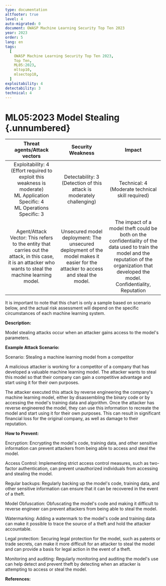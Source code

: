 ```yaml
---
type: documentation
altfooter: true
level: 4
auto-migrated: 0
document: OWASP Machine Learning Security Top Ten 2023
year: 2023
order: 5
lang: en
tags:
  [
    OWASP Machine Learning Security Top Ten 2023,
    Top Ten,
    ML05:2023,
    mltop10,
    mlsectop10,
  ]
exploitability: 4
detectability: 3
technical: 4
---
```


# ML05:2023 Model Stealing {.unnumbered}

|                                                                Threat agents/Attack vectors                                                                |                                                         Security Weakness                                                         |                                                                                                Impact                                                                                                |
| :--------------------------------------------------------------------------------------------------------------------------------------------------------: | :-------------------------------------------------------------------------------------------------------------------------------: | :--------------------------------------------------------------------------------------------------------------------------------------------------------------------------------------------------: |
|            Exploitability: 4 (Effort required to exploit this weakness is moderate)<br>ML Application Specific: 4<br>ML Operations Specific: 3             |                             Detectability: 3 <br>(Detection of this attack is moderately challenging)                             |                                                                       Technical: 4 <br>(Moderate technical skill required)<br>                                                                       |
| Agent/Attack Vector: This refers to the entity that carries out the attack, in this case, it is an attacker who wants to steal the machine learning model. | Unsecured model deployment: The unsecured deployment of the model makes it easier for the attacker to access and steal the model. | The impact of a model theft could be both on the confidentiality of the data used to train the model and the reputation of the organization that developed the model.<br>Confidentiality, Reputation |

It is important to note that this chart is only a sample based on scenario
below, and the actual risk assessment will depend on the specific circumstances
of each machine learning system.

**Description:**

Model stealing attacks occur when an attacker gains access to the model's
parameters.

**Example Attack Scenario:**

Scenario: Stealing a machine learning model from a competitor

A malicious attacker is working for a competitor of a company that has developed
a valuable machine learning model. The attacker wants to steal this model so
that their company can gain a competitive advantage and start using it for their
own purposes.

The attacker executed this attack by reverse engineering the company's machine
learning model, either by disassembling the binary code or by accessing the
model's training data and algorithm. Once the attacker has reverse engineered
the model, they can use this information to recreate the model and start using
it for their own purposes. This can result in significant financial loss for the
original company, as well as damage to their reputation.

**How to Prevent:**

Encryption: Encrypting the model's code, training data, and other sensitive
information can prevent attackers from being able to access and steal the model.

Access Control: Implementing strict access control measures, such as two-factor
authentication, can prevent unauthorized individuals from accessing and stealing
the model.

Regular backups: Regularly backing up the model's code, training data, and other
sensitive information can ensure that it can be recovered in the event of a
theft.

Model Obfuscation: Obfuscating the model's code and making it difficult to
reverse engineer can prevent attackers from being able to steal the model.

Watermarking: Adding a watermark to the model's code and training data can make
it possible to trace the source of a theft and hold the attacker accountable.

Legal protection: Securing legal protection for the model, such as patents or
trade secrets, can make it more difficult for an attacker to steal the model and
can provide a basis for legal action in the event of a theft.

Monitoring and auditing: Regularly monitoring and auditing the model's use can
help detect and prevent theft by detecting when an attacker is attempting to
access or steal the model.

**References:**
